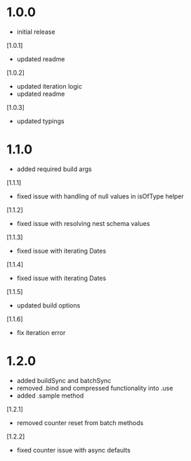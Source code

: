 # 1.0.0

-   initial release

[1.0.1]

-   updated readme

[1.0.2]

-   updated iteration logic
-   updated readme

[1.0.3]

-   updated typings

# 1.1.0

-   added required build args

[1.1.1]

-   fixed issue with handling of null values in isOfType helper

[1.1.2]

-   fixed issue with resolving nest schema values

[1.1.3]

-   fixed issue with iterating Dates

[1.1.4]

-   fixed issue with iterating Dates

[1.1.5]

-   updated build options

[1.1.6]

-   fix iteration error

# 1.2.0

-   added buildSync and batchSync
-   removed .bind and compressed functionality into .use
-   added .sample method

[1.2.1]

-   removed counter reset from batch methods

[1.2.2]

-   fixed counter issue with async defaults
